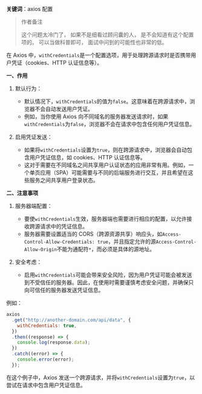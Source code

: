 **关键词**：axios 配置

> 作者备注
>
> 这个问题太冷门了， 如果不是细看过顾问囊的人， 是不会知道有这个配置项的。 可以当做科普即可， 面试中问到的可能性也非常的低。

在 Axios 中，`withCredentials`是一个配置选项，用于处理跨源请求时是否携带用户凭证（cookies、HTTP 认证信息等）。

**一、作用**

1. 默认行为：

   - 默认情况下，`withCredentials`的值为`false`。这意味着在跨源请求中，浏览器不会自动发送用户凭证。
   - 例如，当你使用 Axios 向不同域名的服务器发送请求时，如果`withCredentials`为`false`，浏览器不会在请求中包含任何用户凭证信息。

2. 启用凭证发送：
   - 如果将`withCredentials`设置为`true`，则在跨源请求中，浏览器会自动包含用户凭证信息，如 cookies、HTTP 认证信息等。
   - 这对于需要在不同域名之间共享用户认证状态的应用非常有用。例如，一个单页应用（SPA）可能需要与不同的后端服务进行交互，并且希望在这些服务之间共享用户登录状态。

**二、注意事项**

1. 服务器端配置：

   - 要使`withCredentials`生效，服务器端也需要进行相应的配置，以允许接收跨源请求中的凭证信息。
   - 服务器需要设置适当的 CORS（跨源资源共享）响应头，如`Access-Control-Allow-Credentials: true`，并且指定允许的源`Access-Control-Allow-Origin`不能为通配符`*`，而必须是具体的源地址。

2. 安全考虑：
   - 启用`withCredentials`可能会带来安全风险，因为用户凭证可能会被发送到不受信任的服务器。因此，在使用时需要谨慎考虑安全问题，并确保只向可信任的服务器发送凭证信息。

例如：

```javascript
axios
  .get("http://another-domain.com/api/data", {
    withCredentials: true,
  })
  .then((response) => {
    console.log(response.data);
  })
  .catch((error) => {
    console.error(error);
  });
```

在这个例子中，Axios 发送一个跨源请求，并将`withCredentials`设置为`true`，以尝试在请求中包含用户凭证信息。
